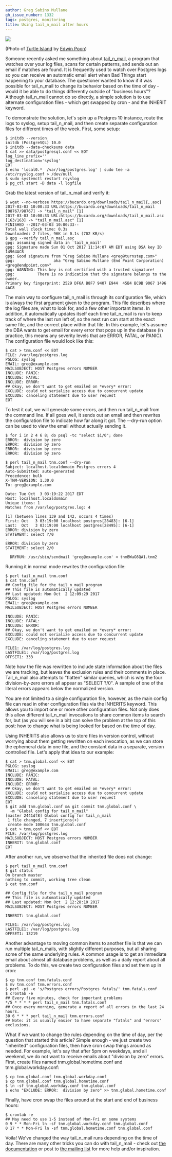 ```yaml
---
author: Greg Sabino Mullane
gh_issue_number: 1332
tags: postgres, monitoring
title: Using tail_n_mail after hours
---
```


<a href="/blog/2017/10/23/using-tailnmail-after-hours/image-0-big.jpeg" imageanchor="1"><img border="0" data-original-height="313" data-original-width="500" src="/blog/2017/10/23/using-tailnmail-after-hours/image-0.jpeg"/></a>

(Photo of [Turtle Island](https://flic.kr/p/bz2Vb4) by [Edwin Poon](https://www.flickr.com/photos/edwinpoon_gz/))

Someone recently asked me something about
[tail_n_mail](https://bucardo.org/Tail_n_mail/), a program that watches over your log files, scans for certain patterns,
and sends out an email if matches are found. It is frequently used to watch over
Postgres logs so you can receive an automatic email alert when Bad Things start happening
to your database. The questioner wanted to know if it was possible
for tail_n_mail to change its behavior based on the time of day - would it be able
to do things differently outside of "business hours"? Although tail_n_mail cannot
do so directly, a simple solution is to use alternate configuration files - which
get swapped by cron - and the INHERIT keyword.

To demonstrate the solution, let's spin up a Postgres 10 instance, route the logs to syslog,
setup tail_n_mail, and then create separate configuration files for different times of the week.
First, some setup:

```
$ initdb --version
initdb (PostgreSQL) 10.0
$ initdb --data-checksums data
$ cat >> data/postgresql.conf << EOT
log_line_prefix=''
log_destination='syslog'
EOT
$ echo 'local0.*  /var/log/postgres.log' | sudo tee -a /etc/rsyslog.conf > /dev/null
$ sudo systemctl restart rsyslog
$ pg_ctl start -D data -l logfile
```

Grab the latest version of tail_n_mail and verify it:

```
$ wget --no-verbose https://bucardo.org/downloads/tail_n_mail{,.asc}
2017-03-03 10:00:33 URL:https://bucardo.org/downloads/tail_n_mail [98767/98767] -> "tail_n_mail" [1]
2017-03-03 10:00:33 URL:https://bucardo.org/downloads/tail_n_mail.asc [163/163] -> "tail_n_mail.asc" [1]
FINISHED --2017-03-03 10:00:33--
Total wall clock time: 0.3s
Downloaded: 2 files, 96K in 0.1s (702 KB/s)
$ gpg --verify tail_n_mail.asc
gpg: assuming signed data in `tail_n_mail'
gpg: Signature made Sun 01 Oct 2017 11:14:07 AM EDT using DSA key ID 14964AC8
gpg: Good signature from "Greg Sabino Mullane <greg@turnstep.com>"
gpg:                 aka "Greg Sabino Mullane (End Point Corporation) <greg@endpoint.com>"
gpg: WARNING: This key is not certified with a trusted signature!
gpg:          There is no indication that the signature belongs to the owner.
Primary key fingerprint: 2529 DF6A B8F7 9407 E944  45B4 BC9B 9067 1496 4AC8
```

The main way to configure tail_n_mail is through its configuration file, which is always the
first argument given to the program. This file describes where the log files are, what to look
for, and a few other important items. In addition, it automatically updates itself each time
tail_n_mail is run to keep track of where the last run left of, so the next run can start at
the exact same file, and the correct place within that file. In this example, let's
assume the DBA wants to get email for every error that pops up in the database (in practice,
this means any severity levels that are
ERROR, FATAL, or PANIC). The configuration file
would look like this:

```
$ cat > tnm.conf << EOT
FILE: /var/log/postgres.log
PGLOG: syslog
EMAIL: greg@example.com
MAILSUBJECT: HOST Postgres errors NUMBER
INCLUDE: PANIC:
INCLUDE: FATAL:
INCLUDE: ERROR:
## Okay, we don't want to get emailed on *every* error:
EXCLUDE: could not serialize access due to concurrent update
EXCLUDE: canceling statement due to user request
EOT
```

To test it out, we will generate some errors, and then run tail_n_mail from the command line.
If all goes well, it sends out an email and then rewrites the configuration file to indicate
how far along it got. The --dry-run option can be used to view the email without actually sending it.

```
$ for i in 2 4 6 8; do psql -tc "select $i/0"; done
ERROR:  division by zero
ERROR:  division by zero
ERROR:  division by zero
ERROR:  division by zero
```

```
$ perl tail_n_mail tnm.conf --dry-run
Subject: localhost.localdomain Postgres errors 4
Auto-Submitted: auto-generated
Precedence: bulk
X-TNM-VERSION: 1.30.0
To: greg@example.com

Date: Tue Oct  3 03:19:22 2017 EDT
Host: localhost.localdomain
Unique items: 1
Matches from /var/log/postgres.log: 4

[1] (between lines 139 and 142, occurs 4 times)
First: Oct   3 03:19:00 localhost postgres[28483]: [6-1]
Last:  Oct   3 03:19:00 localhost postgres[28495]: [6-1]
ERROR: division by zero
STATEMENT: select ?/0
-
ERROR: division by zero
STATEMENT: select 2/0

  DRYRUN: /usr/sbin/sendmail 'greg@example.com' < tnmBWaG6QA1.tnm2
```

Running it in normal mode rewrites the configuration file:

```
$ perl tail_n_mail tnm.conf
$ cat tnm.conf
## Config file for the tail_n_mail program
## This file is automatically updated
## Last updated: Mon Oct  2 12:09:29 2017
PGLOG: syslog
EMAIL: greg@example.com
MAILSUBJECT: HOST Postgres errors NUMBER

INCLUDE: PANIC:
INCLUDE: FATAL:
INCLUDE: ERROR:
## Okay, we don't want to get emailed on *every* error:
EXCLUDE: could not serialize access due to concurrent update
EXCLUDE: canceling statement due to user request

FILE1: /var/log/postgres.log
LASTFILE1: /var/log/postgres.log
OFFSET1: 333
```

Note how the file was rewritten to include state information about the files we are tracking, but
leaves the exclusion rules and their comments in place. Tail_n_mail also attempts to "flatten"
similar queries, which is why the four division-by-zero errors all appear as "SELECT ?/0". A
sample of one of the literal errors appears below the normalized version.

You are not limited to a single configuration file, however, as the main config file can read in
other configuration files via the INHERITS keyword. This allows you to import one or more
other configuration files. Not only does this allow different
tail_n_mail invocations to share common items to search for, but (as you will see in a bit) can solve the problem
at the top of this post: how to change what is being looked for based on the time of day.

Using INHERITS also allows us to store files in version control, without worrying about
them getting rewritten on each invocation, as we can store the ephemeral data in one
file, and the constant data in a separate, version controlled file. Let's apply that idea to
our example:

```
$ cat > tnm.global.conf << EOT
PGLOG: syslog
EMAIL: greg@example.com
INCLUDE: PANIC:
INCLUDE: FATAL:
INCLUDE: ERROR:
## Okay, we don't want to get emailed on *every* error:
EXCLUDE: could not serialize access due to concurrent update
EXCLUDE: canceling statement due to user request
EOT
$ git add tnm.global.conf && git commit tnm.global.conf \
  -m "Global config for tail_n_mail"
[master 2441df8] Global config for tail_n_mail
 1 file changed, 7 insertions(+)
 create mode 100644 tnm.global.conf
$ cat > tnm.conf << EOT
FILE: /var/log/postgres.log
MAILSUBJECT: HOST Postgres errors NUMBER
INHERIT: tnm.global.conf
EOT
```

After another run, we observe that the inherited file does not change:

```
$ perl tail_n_mail tnm.conf
$ git status
On branch master
nothing to commit, working tree clean
$ cat tnm.conf

## Config file for the tail_n_mail program
## This file is automatically updated
## Last updated: Mon Oct  2 12:28:10 2017
MAILSUBJECT: HOST Postgres errors NUMBER

INHERIT: tnm.global.conf

FILE1: /var/log/postgres.log
LASTFILE1: /var/log/postgres.log
OFFSET1: 13219
```

Another advantage to moving common items to another file is that we can run multiple tail_n_mails,
with slightly different purposes, but all sharing some of the same underlying rules.
A common usage is to get an immediate email about almost all database problems, as
well as a daily report about all problems. To do this, we create two configuration
files and set them up in cron:

```
$ cp tnm.conf tnm.fatals.conf
$ mv tnm.conf tnm.errors.conf
$ perl -pi -e 's/Postgres errors/Postgres fatals/' tnm.fatals.conf
$ crontab -e
## Every five minutes, check for important problems
*/5 * * * * perl tail_n_mail tnm.fatals.conf
## Once every morning, generate a report of all errors in the last 24 hours.
30 6 * * * perl tail_n_mail tnm.errors.conf
## Note: it is usually easier to have separate "fatals" and "errors" exclusions.
```

What if we want to change the rules depending on the time of day, per the question that started this article?
Simple enough - we just create two "inherited" configuration files, then have cron swap things around as needed.
For example, let's say that after 5pm on weekdays, and all weekend, we do not want to receive emails
about "division by zero" errors. First, create files named tnm.global.hometime.conf and tnm.global.workday.conf:

```
$ cp tnm.global.conf tnm.global.workday.conf
$ cp tnm.global.conf tnm.global.hometime.conf
$ ln -sf tnm.global.workday.conf tnm.global.conf
$ echo "EXCLUDE: ERROR:  division by zero" >> tnm.global.hometime.conf
```

Finally, have cron swap the files around at the start and end of business hours:

```
$ crontab -e
## May need to use 1-5 instead of Mon-Fri on some systems
0 9 * * Mon-Fri ln -sf tnm.global.workday.conf tnm.global.conf
0 17 * * Mon-Fri ln -sf tnm.global.hometime.conf tnm.global.conf
```

Voila! We've changed the way tail_n_mail runs depending on the time of day. There are
many other tricks you can do with tail_n_mail - check out [the documentation](https://bucardo.org/Tail_n_mail/) or post to [the mailing list](https://mail.endcrypt.com/mailman/listinfo/tnm)
for more help and/or inspiration.

